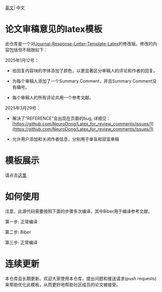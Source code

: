 [英文](https://github.com/NeuroDong/Latex_for_review_comments/blob/main/README.md)| 中文

# 论文审稿意见的latex模板
此仓库是一个对[Journal-Response-Letter-Template-Latex](https://github.com/shellywhen/Journal-Response-Letter-Template-Latex)的修改版。修改的内容包括但不局限如下：

2025年1月12号：

  - 给回复内容块的字体添加了颜色，以更显著区分审稿人的评论和作者的回复。

  - 为每个审稿人添加了一个Summary Comment，并且Summary Comment没有编号。

  - 每个审稿人的所有评论共用一个参考文献。

2025年3月29号：

  - 解决了“REFERENCE”会出现在页眉的bug, 详细见：[https://github.com/NeuroDong/Latex_for_review_comments/issues/1](https://github.com/NeuroDong/Latex_for_review_comments/issues/1)

  - 允许用户添加和关闭作者信息，分别用于单盲和双盲审稿

# 模板展示
请点击[这里](https://www.xiaohongshu.com/explore/67878da400000000160205ba?xsec_token=CBwBDXAJ19ZK-vQ9VOViaRuH_df4ArOxeqJ2a7ttAhU-U=&xsec_source=app_share)

# 如何使用
注意，此源代码需要按照下面的步骤多次编译，其中Biber用于编译参考文献。

第一步: 正常编译

第二步: Biber

第三步: 正常编译

# 连续更新
本仓库会长期更新。欢迎大家使用本仓库，提出问题和推送请求(push requests)来帮助优化此模板，从而更好地帮助社区成员的论文被接受。
